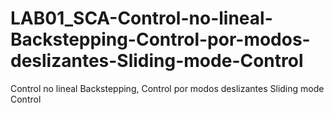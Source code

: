 # LAB01_SCA-Control-no-lineal-Backstepping-Control-por-modos-deslizantes-Sliding-mode-Control
Control no lineal Backstepping, Control por modos deslizantes Sliding mode Control
